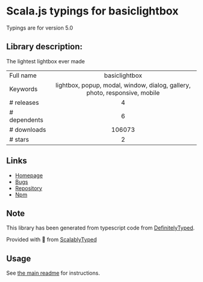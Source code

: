 
# Scala.js typings for basiclightbox

Typings are for version 5.0

## Library description:
The lightest lightbox ever made

|                    |                 |
| ------------------ | :-------------: |
| Full name          | basiclightbox |
| Keywords           | lightbox, popup, modal, window, dialog, gallery, photo, responsive, mobile |
| # releases         | 4 |
| # dependents       | 6 |
| # downloads        | 106073 |
| # stars            | 2 |

## Links
- [Homepage](https://basiclightbox.electerious.com)
- [Bugs](https://github.com/electerious/basicLightbox/issues)
- [Repository](https://github.com/electerious/basicLightbox)
- [Npm](https://www.npmjs.com/package/basiclightbox)
    


## Note
This library has been generated from typescript code from [DefinitelyTyped](https://definitelytyped.org).

Provided with :purple_heart: from [ScalablyTyped](https://github.com/oyvindberg/ScalablyTyped)

## Usage
See [the main readme](../../readme.md) for instructions.


